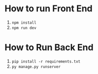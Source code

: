# How to run Front End

1. `npm install`
2. `npm run dev`

# How to Run Back End

1. `pip install -r requirements.txt`
2. `py manage.py runserver`
